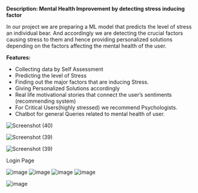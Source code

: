 
**Description: Mental Health Improvement by detecting stress inducing factor**

In our project we  are preparing a ML model that predicts the level of stress an individual bear. And accordingly we are detecting the crucial factors causing stress to them and hence providing personalized solutions depending on the factors affecting the mental health of the user.

**Features:** 

- Collecting data by Self Assessment
- Predicting the level of Stress
- Finding out the major factors that are inducing Stress.
- Giving Personalized Solutions accordingly
- Real life motivational stories that connect the user’s sentiments (recommending system)
- For Critical Users(highly stressed) we recommend Psychologists.
- Chatbot for general Queries related to mental health of user.
  
![Screenshot (40)](https://github.com/samar-jeet/mental_health/assets/81514487/e83049ad-404e-4f67-baf0-3edff138a150)

![Screenshot (39)](https://github.com/samar-jeet/mental_health/assets/81514487/ec45064a-640d-4511-ad03-d1c87ef3c1d6)

![Screenshot (39)](https://user-images.githubusercontent.com/76893116/227753233-af435691-b11e-4947-b44a-2bdefcd2991c.png)


Login Page

![image](https://user-images.githubusercontent.com/76893116/227752981-98e2edb3-ccdd-44cc-82bd-af42d09fac36.png)
![image](https://user-images.githubusercontent.com/76893116/227752973-bc48d5d9-7f4c-4b42-b1d4-425bdf9db50f.png)
![image](https://user-images.githubusercontent.com/76893116/227752971-05aeaf38-dc33-413f-99f7-9b263f543369.png)
![image](https://user-images.githubusercontent.com/76893116/227753043-f9880a8c-f2d4-4586-86da-0fb317ae17ba.png)

![image](https://user-images.githubusercontent.com/76893116/227752978-ba6f41aa-f121-4bcf-963e-3890567f0c2b.png)



